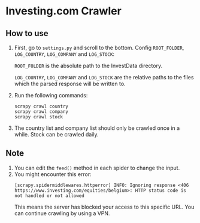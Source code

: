 # Investing.com Crawler

## How to use
1. First, go to `settings.py` and scroll to the bottom. Config `ROOT_FOLDER`, `LOG_COUNTRY`, `LOG_COMPANY` and `LOG_STOCK`:

   `ROOT_FOLDER` is the absolute path to the InvestData directory.

   `LOG_COUNTRY`, `LOG_COMPANY` and `LOG_STOCK` are the relative paths to the files which the parsed response will be written to.

2. Run the following commands:
   ```
   scrapy crawl country
   scrapy crawl company
   scrapy crawl stock
   ```

3. The country list and company list should only be crawled once in a while. Stock can be crawled daily.

## Note

1. You can edit the `feed()` method in each spider to change the input.
2. You might encounter this error:
   ```
   [scrapy.spidermiddlewares.httperror] INFO: Ignoring response <406 https://www.investing.com/equities/belgium>: HTTP status code is not handled or not allowed
   ```
   This means the server has blocked your access to this specific URL. You can continue crawling by using a VPN.